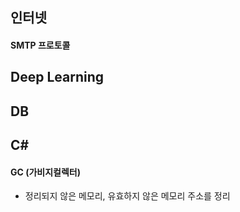 ## 인터넷 
#### SMTP 프로토콜

## Deep Learning

## DB


## C#
#### GC (가비지컬렉터)
   - 정리되지 않은 메모리, 유효하지 않은 메모리 주소를 정리


